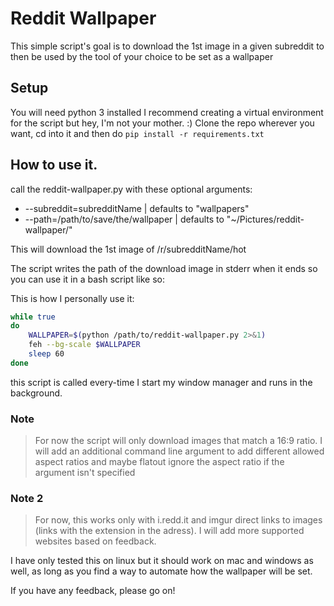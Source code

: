 # Reddit Wallpaper

This simple script's goal is to download the 1st image in a given subreddit
to then be used by the tool of your choice to be set as a wallpaper

## Setup

You will need python 3 installed
I recommend creating a virtual environment for the script but hey, I'm not your mother. :)
Clone the repo wherever you want, cd into it and then do `pip install -r requirements.txt`

## How to use it.

call the reddit-wallpaper.py with these optional arguments:
- --subreddit=subredditName             | defaults to "wallpapers"
- --path=/path/to/save/the/wallpaper    | defaults to "~/Pictures/reddit-wallpaper/"

This will download the 1st image of /r/subredditName/hot

The script writes the path of the download image in stderr when it ends so you can use it in a bash script like so:

This is how I personally use it:

```bash
while true
do
    WALLPAPER=$(python /path/to/reddit-wallpaper.py 2>&1)
    feh --bg-scale $WALLPAPER
    sleep 60
done
```

this script is called every-time I start my window manager and runs in the background.

### Note
> For now the script will only download images that match a 16:9 ratio.
> I will add an additional command line argument to add different allowed aspect ratios and maybe flatout ignore the aspect ratio if the argument isn't specified

### Note 2
> For now, this works only with i.redd.it and imgur direct links to images (links with the extension in the adress).
> I will add more supported websites based on feedback.

I have only tested this on linux but it should work on mac and windows as well, as long as you find a way to automate how the wallpaper will be set.


If you have any feedback, please go on!
